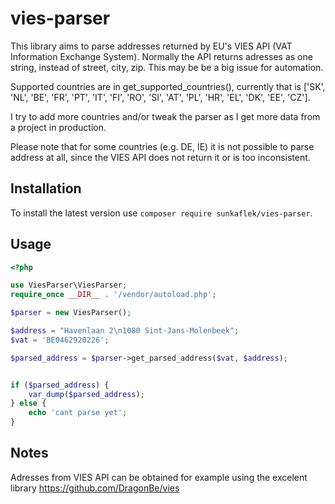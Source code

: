 # vies-parser

This library aims to parse addresses returned by EU's VIES API (VAT Information Exchange System). Normally the API returns adresses as one string, instead of street, city, zip. This may be be a big issue for automation.

Supported countries are in get_supported_countries(), currently that is ['SK', 'NL', 'BE', 'FR', 'PT', 'IT', 'FI', 'RO', 'SI', 'AT', 'PL', 'HR', 'EL', 'DK', 'EE', 'CZ'].

I try to add more countries and/or tweak the parser as I get more data from a project in production.

Please note that for some countries (e.g. DE, IE) it is not possible to parse address at all, since the VIES API does not return it or is too inconsistent.


## Installation

To install the latest version use `composer require sunkaflek/vies-parser`.


## Usage


```php
<?php

use ViesParser\ViesParser;
require_once __DIR__ . '/vendor/autoload.php';

$parser = new ViesParser();

$address = "Havenlaan 2\n1080 Sint-Jans-Molenbeek";
$vat = 'BE0462920226';

$parsed_address = $parser->get_parsed_address($vat, $address);


if ($parsed_address) {
    var_dump($parsed_address);
} else {
    echo 'cant parse yet';
}

```

## Notes

Adresses from VIES API can be obtained for example using the excelent library https://github.com/DragonBe/vies
